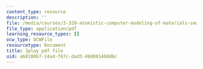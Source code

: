 ```yaml
---
content_type: resource
description: ''
file: /media/courses/3-320-atomistic-computer-modeling-of-materials-sma-5107-spring-2005/a68100b724adf67cdad349d081468d6c_U5SKba2lCuw.pdf
file_type: application/pdf
learning_resource_types: []
ocw_type: OCWFile
resourcetype: Document
title: 3play pdf file
uid: a68100b7-24ad-f67c-dad3-49d081468d6c
---
```

